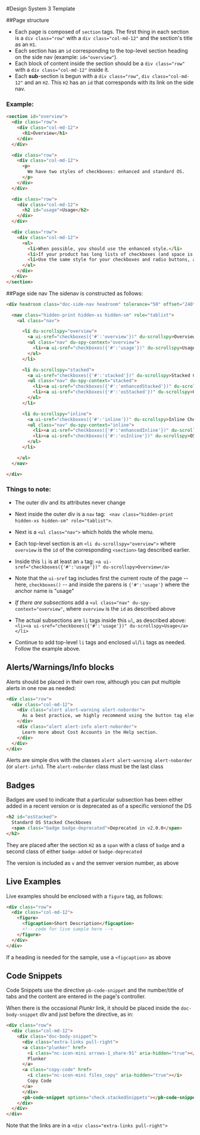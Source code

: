 #Design System 3 Template

##Page structure
- Each page is composed of `section` tags.  The first thing in each section is a `div class="row"` with a `div class="col-md-12"` and the section's title as an `H1`.
- Each section has an `id` corresponding to the top-level section heading on the side nav (example: `id="overview"`).
- Each block of content inside the section should be a `div class="row"` with a `div class="col-md-12"` inside it.
- Each **sub**-section is begun with a `div class="row"`, `div class="col-md-12"` and an `H2`. This `H2` has an `id` that corresponds with its link on the side nav.


### Example:


```html
<section id="overview">
  <div class="row">
    <div class="col-md-12">
      <h1>Overview</h1>
    </div>
  </div>

  <div class="row">
    <div class="col-md-12">
      <p>
        We have two styles of checkboxes: enhanced and standard OS.
      </p>
    </div>
  </div>

  <div class="row">
    <div class="col-md-12">
      <h2 id="usage">Usage</h2>
    </div>
  </div>

  <div class="row">
    <div class="col-md-12">
      <ul>
        <li>When possible, you should use the enhanced style.</li>
        <li>If your product has long lists of checkboxes (and space is an issue), consider using the standard OS style.</li>
        <li>Use the same style for your checkboxes and radio buttons, and apply that style consistently across your product.</li>
      </ul>
    </div>
  </div>
</section>
```
##Page side nav
The sidenav is constructed as follows:
```html
<div headroom class="doc-side-nav headroom" tolerance="50" offset="240" classes="{'initial':'','pinned':'','unpinned':'','top':'headroom-top','notTop':'headroom-not-top'}">

  <nav class="hidden-print hidden-xs hidden-sm" role="tablist">
    <ul class="nav">

      <li du-scrollspy="overview">
        <a ui-sref="checkboxes({'#':'overview'})" du-scrollspy>Overview</a>
        <ul class="nav" du-spy-context="overview">
          <li><a ui-sref="checkboxes({'#':'usage'})" du-scrollspy>Usage</a></li>
        </ul>
      </li>

      <li du-scrollspy="stacked">
        <a ui-sref="checkboxes({'#':'stacked'})" du-scrollspy>Stacked Checkboxes</a>
        <ul class="nav" du-spy-context="stacked">
          <li><a ui-sref="checkboxes({'#':'enhancedStacked'})" du-scrollspy>Enhanced Stacked</a></li>
          <li><a ui-sref="checkboxes({'#':'osStacked'})" du-scrollspy>OS Stacked</a></li>
        </ul>
      </li>

      <li du-scrollspy="inline">
        <a ui-sref="checkboxes({'#':'inline'})" du-scrollspy>Inline Checkboxes</a>
        <ul class="nav" du-spy-context="inline">
          <li><a ui-sref="checkboxes({'#':'enhancedInline'})" du-scrollspy>Enhanced Inline</a></li>
          <li><a ui-sref="checkboxes({'#':'osInline'})" du-scrollspy>OS Inline</a></li>
        </ul>
      </li>

    </ul>
  </nav>

</div>

```
### Things to note:

- The outer div and its attributes never change
- Next inside the outer div is a `nav` tag: ` <nav class="hidden-print hidden-xs hidden-sm" role="tablist">`.


- Next is a `<ul class="nav">` which holds the whole menu.
- Each top-level section is an `<li du-scrollspy="overview">` where `overview` is the `id` of the corresponding `<section>` tag described earlier.
- Inside this `li` is at least an `a` tag:
  `<a ui-sref="checkboxes({'#':'usage'})" du-scrollspy>Overview</a>`
- Note that the `ui-sref` tag includes first the current route of the page -- here, `checkboxes()` -- and inside the parens is `{'#':'usage'}` where the anchor name is "usage"
- _If there are subsections_ add a `<ul class="nav" du-spy-context="overview"`, where `overview` is the `id` as described above
- The actual subsections are `li` tags inside this `ul`, as described above:
  `<li><a ui-sref="checkboxes({'#':'usage'})" du-scrollspy>Usage</a></li>`
- Continue to add top-level `li` tags and enclosed `ul`/`li` tags as needed.  Follow the example above.

## Alerts/Warnings/Info blocks

Alerts should be placed in their own row, although you can put multiple alerts in one row as needed:

```html
<div class="row">
  <div class="col-md-12">
    <div class="alert alert-warning alert-noborder">
      As a best practice, we highly recommend using the button tag element whenever possible to ensure mathcing cross-browser rendering.
    </div>
    <div class="alert alert-info alert-noborder">
      Learn more about Cost Accounts in the Help section.
    </div>
  </div>
</div>
```

Alerts are simple divs with the classes `alert alert-warning alert-noborder` (or `alert-info`). The `alert-noborder` class must be the last class



## Badges

Badges are used to indicate that a particular subsection has been either added in a recent version or is deprecated as of a specific versionof the DS

```html
<h2 id="osStacked">
  Standard OS Stacked Checkboxes
  <span class="badge badge-deprecated">Deprecated in v2.0.0</span>
</h2>
```

They are placed after the section `H2` as a `span` with a class of `badge` and a second class of either `badge-added` or `badge-deprecated`

The version is included as `v` and the semver version number, as above

## Live Examples

Live examples should be enclosed with a `figure` tag, as follows:

```html
<div class="row">
  <div class="col-md-12">
    <figure>
      <figcaption>Short Description</figcaption>
      <!-- code for live sample here -->
    </figure>
  </div>
</div>
```

If a heading is needed for the sample, use a `<figcaption>` as above



## Code Snippets

Code Snippets use the directive `pb-code-snippet` and the number/title of tabs and the content are entered in the page's controller.

When there is the occasional _Plunkr_ link, it should be placed inside the `doc-body-snippet` div and just  before the directive, as in:

```html
<div class="row">
  <div class="col-md-12">
    <div class="doc-body-snippet">
      <div class="extra-links pull-right">
      <a class="plunker" href>
        <i class="nc-icon-mini arrows-1_share-91" aria-hidden="true"></i>
        Plunker
      </a>
      <a class="copy-code" href>
        <i class="nc-icon-mini files_copy" aria-hidden="true"></i>
        Copy Code
      </a>
      </div>
      <pb-code-snippet options="check.stackedSnippets"></pb-code-snippet>
    </div>
  </div>
</div>
```

Note that the links are in a `<div class="extra-links pull-right">`

